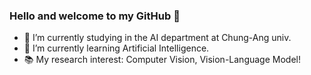 ### Hello and welcome to my GitHub 👋

- 🔭 I’m currently studying in the AI department at Chung-Ang univ.
- 🌱 I’m currently learning Artificial Intelligence.
- 📚 My research interest: Computer Vision, Vision-Language Model!
